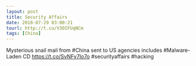 ```yaml
---
layout: post
title: Security Affairs
date: 2018-07-29 03:00:21
tourl: http://t.co/V3OIFUqNCm
tags: [China]
---
```

Mysterious snail mail from #China sent to US agencies includes #Malware-Laden CD
https://t.co/SvNFv7lo7o
#securityaffairs #hacking